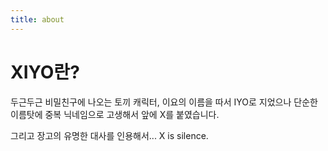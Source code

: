 ```yaml
---
title: about
---
```

# XIYO란?
두근두근 비밀친구에 나오는 토끼 캐릭터, 이요의 이름을 따서 IYO로 지었으나 단순한 이름탓에 중복 닉네임으로 고생해서 앞에 X를 붙였습니다.

그리고 장고의 유명한 대사를 인용해서...
X is silence.